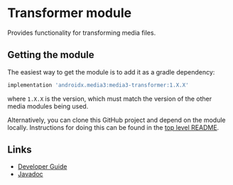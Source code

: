 # Transformer module

Provides functionality for transforming media files.

## Getting the module

The easiest way to get the module is to add it as a gradle dependency:

```gradle
implementation 'androidx.media3:media3-transformer:1.X.X'
```

where `1.X.X` is the version, which must match the version of the other media
modules being used.

Alternatively, you can clone this GitHub project and depend on the module
locally. Instructions for doing this can be found in the [top level README][].

[top level README]: ../../README.md

## Links

*   [Developer Guide][]
*   [Javadoc][]

[Developer Guide]: https://developer.android.com/guide/topics/media/transformer
[Javadoc]: https://developer.android.com/reference/androidx/media3/transformer/package-summary
